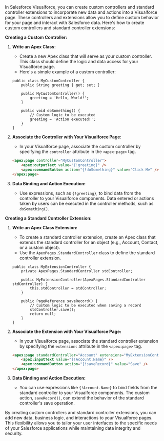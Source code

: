 In Salesforce Visualforce, you can create custom controllers and standard controller extensions to incorporate new data and actions into a Visualforce page. These controllers and extensions allow you to define custom behavior for your page and interact with Salesforce data. Here's how to create custom controllers and standard controller extensions:

**Creating a Custom Controller:**

1. **Write an Apex Class:**
   - Create a new Apex class that will serve as your custom controller. This class should define the logic and data access for your Visualforce page.
   - Here's a simple example of a custom controller:

   ```apex
   public class MyCustomController {
       public String greeting { get; set; }

       public MyCustomController() {
           greeting = 'Hello, World!';
       }

       public void doSomething() {
           // Custom logic to be executed
           greeting = 'Action executed!';
       }
   }
   ```

2. **Associate the Controller with Your Visualforce Page:**
   - In your Visualforce page, associate the custom controller by specifying the `controller` attribute in the `<apex:page>` tag.

   ```html
   <apex:page controller="MyCustomController">
       <apex:outputText value="{!greeting}" />
       <apex:commandButton action="{!doSomething}" value="Click Me" />
   </apex:page>
   ```

3. **Data Binding and Action Execution:**
   - Use expressions, such as `{!greeting}`, to bind data from the controller to your Visualforce components. Data entered or actions taken by users can be executed in the controller methods, such as `doSomething()`.

**Creating a Standard Controller Extension:**

1. **Write an Apex Class Extension:**
   - To create a standard controller extension, create an Apex class that extends the standard controller for an object (e.g., Account, Contact, or a custom object).
   - Use the `ApexPages.StandardController` class to define the standard controller extension.

   ```apex
   public class MyExtensionController {
       private ApexPages.StandardController stdController;

       public MyExtensionController(ApexPages.StandardController stdController) {
           this.stdController = stdController;
       }

       public PageReference saveRecord() {
           // Custom logic to be executed when saving a record
           stdController.save();
           return null;
       }
   }
   ```

2. **Associate the Extension with Your Visualforce Page:**
   - In your Visualforce page, associate the standard controller extension by specifying the `extensions` attribute in the `<apex:page>` tag.

   ```html
   <apex:page standardController="Account" extensions="MyExtensionController">
       <apex:inputText value="{!Account.Name}" />
       <apex:commandButton action="{!saveRecord}" value="Save" />
   </apex:page>
   ```

3. **Data Binding and Action Execution:**
   - You can use expressions like `{!Account.Name}` to bind fields from the standard controller to your Visualforce components. The custom action, `saveRecord()`, can extend the behavior of the standard controller's save operation.

By creating custom controllers and standard controller extensions, you can add new data, business logic, and interactions to your Visualforce pages. This flexibility allows you to tailor your user interfaces to the specific needs of your Salesforce applications while maintaining data integrity and security.
